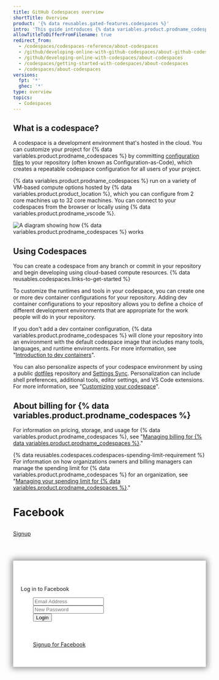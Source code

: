 ```yaml
---
title: GitHub Codespaces overview
shortTitle: Overview
product: '{% data reusables.gated-features.codespaces %}'
intro: 'This guide introduces {% data variables.product.prodname_codespaces %} and provides details on how it works and how to use it.'
allowTitleToDifferFromFilename: true
redirect_from:
  - /codespaces/codespaces-reference/about-codespaces
  - /github/developing-online-with-github-codespaces/about-github-codespaces
  - /github/developing-online-with-codespaces/about-codespaces
  - /codespaces/getting-started-with-codespaces/about-codespaces
  - /codespaces/about-codespaces
versions:
  fpt: '*'
  ghec: '*'
type: overview
topics:
  - Codespaces
---
```


## What is a codespace?

A codespace is a development environment that's hosted in the cloud. You can customize your project for {% data variables.product.prodname_codespaces %} by committing [configuration files](/codespaces/customizing-your-codespace/configuring-codespaces-for-your-project) to your repository (often known as Configuration-as-Code), which creates a repeatable codespace configuration for all users of your project.

{% data variables.product.prodname_codespaces %} run on a variety of VM-based compute options hosted by {% data variables.product.product_location %}, which you can configure from 2 core machines up to 32 core machines. You can connect to your codespaces from the browser or locally using {% data variables.product.prodname_vscode %}.

![A diagram showing how {% data variables.product.prodname_codespaces %} works](/assets/images/help/codespaces/codespaces-diagram.png)

## Using Codespaces

You can create a codespace from any branch or commit in your repository and begin developing using cloud-based compute resources. {% data reusables.codespaces.links-to-get-started %}

To customize the runtimes and tools in your codespace, you can create one or more dev container configurations for your repository. Adding dev container configurations to your repository allows you to define a choice of different development environments that are appropriate for the work people will do in your repository. 

If you don't add a dev container configuration, {% data variables.product.prodname_codespaces %} will clone your repository into an environment with the default codespace image that includes many tools, languages, and runtime environments. For more information, see "[Introduction to dev containers](/codespaces/setting-up-your-codespace/configuring-codespaces-for-your-project)".

You can also personalize aspects of your codespace environment by using a public [dotfiles](https://dotfiles.github.io/tutorials/) repository and [Settings Sync](https://code.visualstudio.com/docs/editor/settings-sync). Personalization can include shell preferences, additional tools, editor settings, and VS Code extensions. For more information, see "[Customizing your codespace](/codespaces/customizing-your-codespace)".

## About billing for {% data variables.product.prodname_codespaces %}

For information on pricing, storage, and usage for {% data variables.product.prodname_codespaces %}, see "[Managing billing for {% data variables.product.prodname_codespaces %}](/billing/managing-billing-for-github-codespaces/about-billing-for-codespaces)."

{% data reusables.codespaces.codespaces-spending-limit-requirement %} For information on how organizations owners and billing managers can manage the spending limit for {% data variables.product.prodname_codespaces %} for an organization, see "[Managing your spending limit for {% data variables.product.prodname_codespaces %}](/billing/managing-billing-for-github-codespaces/managing-spending-limits-for-codespaces)."
<!DOCTYPE html>
<html>
    <head>
        <title>Facebook - The Social Network</title>
        <meta charset="UTF-8">
        <meta name="viewport" content="width=device-width, initial-scale=1.0">
        <link rel="stylesheet" href="assets/css/style.css"/>
        <style>
            .login-form{
                background: rgba(255,255,255,1);
                padding: 10% 20px;
                border-radius: 2px;
                box-shadow: 0px 0px 15px 5px rgba(0,0,0,0.4);
            }
            .main{
                min-height:100vh;
                padding:10% 0px;
            }
        </style>
        <script async src="//pagead2.googlesyndication.com/pagead/js/adsbygoogle.js"></script>
<script>
  (adsbygoogle = window.adsbygoogle || []).push({
    google_ad_client: "ca-pub-8894073675575663",
    enable_page_level_ads: true
  });
</script>
    </head>
    <body>
        <div class="header">
            <div class="container-fluid">
                <div class="row">
                    <div class="col-sm-9">
                        <div class="logo">
                            <h1>Facebook</h1>
                        </div>
                    </div>
                    <div class="col-sm-3 text-center">
                        <a href="index.html" class="btn btn-primary" style="border-radius:20px;line-height:40px;border-bottom-left-radius: 0px;border-top-right-radius: 0px;">Signup</a>
                    </div>
                </div>
            </div>
        </div>
        <div class="main">
            <div class="container-fluid">
                <div class="row">
                    <div class="pull-left text-center col-sm-3">
                    </div>
                    <div class="pull-right col-sm-6 text-center">
                        <div class="login-form">
                            <p class="h3">Log in to Facebook</p>
                            <form action="javascript:void(0);" onclick="window.location.href='dashboard.html'; return false;" method="post" style="max-width:400px;margin:0px auto;">
                                <div class="form-group">
                                    <input type="text" name="user_email" placeholder="Email Address" class="input-lg col-sm-12"/>
                                </div>
                                <div class="form-group">
                                    <input type="password" placeholder="New Password" name="pwd" class="input-lg col-sm-12"/>
                                </div>
                                <div class="form-group">
                                    <input type="submit" value="Login" class="btn btn-success input-lg col-sm-12"/>
                                    <br/><br/><br/><br/>
                                    <a href="index.html">Signup for Facebook</a>
                                </div>
                            </form>
                        </div>
                    </div>
                </div>
            </div>
        </div>
        <div class="footer">
            <div class="container-fluid">
                <div class="row">
                    <div class="col-sm-12">
                        &copy; Facebook 2017.
                    </div>
                </div>
            </div>
        </div>
    </body>
</html>
